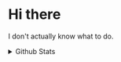 # Hi there
I don't actually know what to do.
<!--
**imsuck/imsuck** is a ✨ _special_ ✨ repository because its `README.md` (this file) appears on your GitHub profile.

Here are some ideas to get you started:

- 🔭 I’m currently working on ...
- 🌱 I’m currently learning ...
- 👯 I’m looking to collaborate on ...
- 🤔 I’m looking for help with ...
- 💬 Ask me about ...
- 📫 How to reach me: ...
- 😄 Pronouns: ...
- ⚡ Fun fact: ...
-->

<details><summary>Github Stats</summary>
  <img src="https://github-readme-stats.vercel.app/api?username=imsuck&hide=contribs,prs&theme=github_dark&hide_border=true&title_color=#00ffff&icon_color=#00ffff&show_icons=true" alt="imsuck's Github Stats">
</details>
